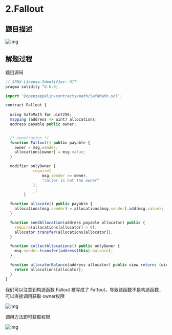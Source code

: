# 2.Fallout

## 题目描述

![img](https://security-1310978225.cos.ap-beijing.myqcloud.com/public/img/1645010053231-d835292c-a0bb-4fa2-9a70-53146c7ea437.png)

## 解题过程

题目源码

```javascript
// SPDX-License-Identifier: MIT
pragma solidity ^0.6.0;

import '@openzeppelin/contracts/math/SafeMath.sol';

contract Fallout {
  
  using SafeMath for uint256;
  mapping (address => uint) allocations;
  address payable public owner;


  /* constructor */
  function Fal1out() public payable {
    owner = msg.sender;
    allocations[owner] = msg.value;
  }

  modifier onlyOwner {
	        require(
	            msg.sender == owner,
	            "caller is not the owner"
	        );
	        _;
	    }

  function allocate() public payable {
    allocations[msg.sender] = allocations[msg.sender].add(msg.value);
  }

  function sendAllocation(address payable allocator) public {
    require(allocations[allocator] > 0);
    allocator.transfer(allocations[allocator]);
  }

  function collectAllocations() public onlyOwner {
    msg.sender.transfer(address(this).balance);
  }

  function allocatorBalance(address allocator) public view returns (uint) {
    return allocations[allocator];
  }
}
```

我们可以注意到构造函数 Fallout 被写成了 Fal1out，导致该函数不是构造函数，可以直接调用获取 owner权限

![img](https://security-1310978225.cos.ap-beijing.myqcloud.com/public/img/1645011640160-3f2cf4e3-debc-40a9-88d1-61b528a135fa.png)

调用方法即可获取权限

![img](https://security-1310978225.cos.ap-beijing.myqcloud.com/public/img/1645011831085-e92d32e9-e598-4539-87d6-cc434b283b5e.png)